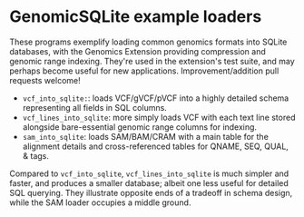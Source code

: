 # GenomicSQLite example loaders

These programs exemplify loading common genomics formats into SQLite databases, with the Genomics Extension providing compression and genomic range indexing. They're used in the extension's test suite, and may perhaps become useful for new applications. Improvement/addition pull requests welcome!

* `vcf_into_sqlite:`: loads VCF/gVCF/pVCF into a highly detailed schema representing all fields in SQL columns.
* `vcf_lines_into_sqlite`: more simply loads VCF with each text line stored alongside bare-essential genomic range columns for indexing.
* `sam_into_sqlite`: loads SAM/BAM/CRAM with a main table for the alignment details and cross-referenced tables for QNAME, SEQ, QUAL, & tags.

Compared to `vcf_into_sqlite`, `vcf_lines_into_sqlite` is much simpler and faster, and produces a smaller database; albeit one less useful for detailed SQL querying. They illustrate opposite ends of a tradeoff in schema design, while the SAM loader occupies a middle ground.

